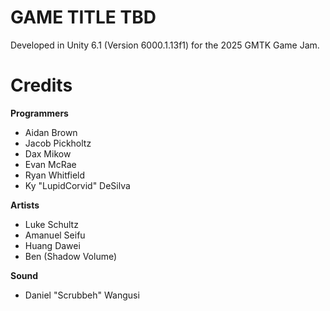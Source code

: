 # GAME TITLE TBD
Developed in Unity 6.1 (Version 6000.1.13f1) for the 2025 GMTK Game Jam.

# Credits
**Programmers**
- Aidan Brown
- Jacob Pickholtz
- Dax Mikow
- Evan McRae
- Ryan Whitfield
- Ky "LupidCorvid" DeSilva

**Artists**
- Luke Schultz
- Amanuel Seifu
- Huang Dawei
- Ben (Shadow Volume)

**Sound**
- Daniel "Scrubbeh" Wangusi